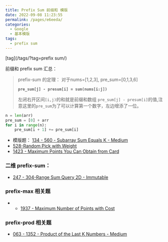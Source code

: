 ```yaml
---
title: Prefix Sum 前缀和 模版
date: 2022-09-08 11:23:55
permalink: /pages/e6eeda/
categories:
  - Google
  - 基本模版
tags:
  - prefix sum
---
```


[tag](/tags/?tag=prefix sum/)



前缀和 prefix sum 汇总：

> prefix-sum 的定理： 对于nums=[1,2,3], pre_sum=[0,1,3,6]
>
>**`pre_sum[j] - presum[i] = sum(nums[i:j])`**  
>
>左闭右开区间`[i,j)`的和就是前缀和数组 `pre_sum[j] - presum[i]`的值,注意这里的`pre_sum`为了可以计算第一个数字，左边增添了一位。  


```python
n = len(arr)
pre_sum = [0] + arr
for i in range(n):
	pre_sum[i + 1] += pre_sum[i]
```


- 模版题： [134 - 560 - Subarray Sum Equals K - Medium](/pages/leetcode560/)
- [528-Random Pick with Weight](/pages/f1384b/)
- [1423 - Maximum Points You Can Obtain from Card](/pages/13d513/)

### 二维 prefix-sum：
- [247 - 304-Range Sum Query 2D - Immutable](/pages/a7fa8a/)

### prefix-max 相关题
- - [1937 - Maximum Number of Points with Cost](/pages/f18bde/)

### prefix-prod 相关题
- [063 - 1352 - Product of the Last K Numbers - Medium](/pages/884284/)